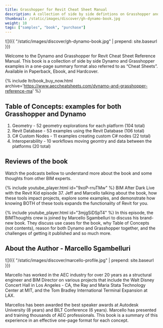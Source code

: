 ```yaml
---
title: Grasshopper for Revit Cheat Sheet Manual
description: A collection of side by side defintions on Grasshopper and Dynamo for Revit
thumbnail: /static/images/discover/gh-dynamo-book.jpg
weight: 10
tags: ["samples", "book", "purchase"]
---
```


<!-- intro video -->
![]({{ "/static/images/discover/gh-dynamo-book.jpg" | prepend: site.baseurl }})

Welcome to the Dynamo and Grasshopper for Revit Cheat Sheet Reference Manual. This book is a collection of side by side Dynamo and Grasshopper examples in a one-page summary format also referred to as “Cheat Sheets”. Available in Paperback, Ebook, and Hardcover.

{% include ltr/book_buy_now.html archive='https://www.aeccheatsheets.com/dynamo-and-grasshopper-reference-ma' %}

## Table of Concepts: examples for both Grasshopper and Dynamo

1. Geometry - 52 geometry explorations for each platform (104 total)
2. Revit Database - 53 examples using the Revit Database (106 total)
3. C# Custom Nodes - 11 examples creating custom C# nodes (22 total)
4. Interoperability - 10 workflows moving geomtry and data between the platforms (20 total)

## Reviews of the book

Watch the podcasts bellow to understand more about the book and some thoughts from other BIM experts.

{% include youtube_player.html id="9xoP-rruTMw" %}
BIM After Dark Live with the Revit Kid episode 37. Jeff and Marcello talking about the book, how these tools impact projects, explore some examples, and demonstrate how knowing BOTH of these tools expands the functionality of Revit for you.

{% include youtube_player.html id="3mjgSiDSpT4" %}
In this episode, the BIMThoughts crew is joined by Marcello Sgambelluri to discuss his brand-new book.  They discuss use cases for the book, why Table of Concepts (not contents), reason for both Dynamo and Grasshopper together, and the challenges of getting it published and so much more.

## About the Author - Marcello Sgambelluri

![]({{ "/static/images/discover/marcello-profile.jpg" | prepend: site.baseurl }})

Marcello has worked in the AEC industry for over 20 years as a structural engineer and BIM Director on various projects that include the Walt Disney Concert Hall in Los Angeles - CA, the Ray and Maria Stata Technology Center at MIT, and the Tom Bradley International Terminal Expansion at LAX.

Marcellos has been awarded the best speaker awards at Autodesk University (8 years) and BILT Conference (6 years). Marcello has presented and training thousands of AEC professionals. This book is a summary of this experience in an effective one-page format for each concept.
